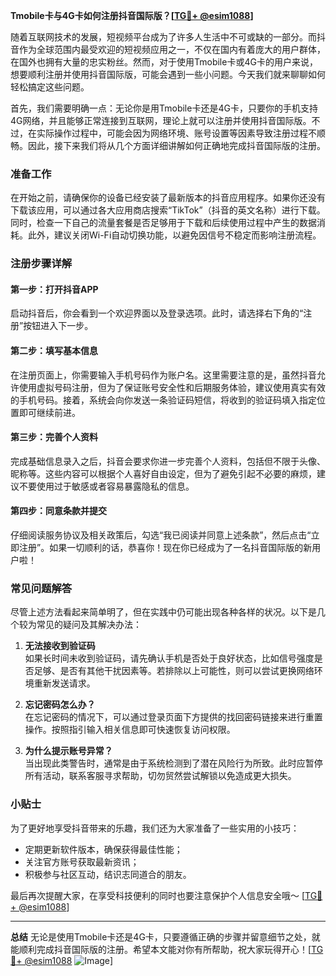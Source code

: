 **Tmobile卡与4G卡如何注册抖音国际版？[[TG💪+ @esim1088](https://t.me/s/esim1088)]**

随着互联网技术的发展，短视频平台成为了许多人生活中不可或缺的一部分。而抖音作为全球范围内最受欢迎的短视频应用之一，不仅在国内有着庞大的用户群体，在国外也拥有大量的忠实粉丝。然而，对于使用Tmobile卡或4G卡的用户来说，想要顺利注册并使用抖音国际版，可能会遇到一些小问题。今天我们就来聊聊如何轻松搞定这些问题。

首先，我们需要明确一点：无论你是用Tmobile卡还是4G卡，只要你的手机支持4G网络，并且能够正常连接到互联网，理论上就可以注册并使用抖音国际版。不过，在实际操作过程中，可能会因为网络环境、账号设置等因素导致注册过程不顺畅。因此，接下来我们将从几个方面详细讲解如何正确地完成抖音国际版的注册。

### 准备工作

在开始之前，请确保你的设备已经安装了最新版本的抖音应用程序。如果你还没有下载该应用，可以通过各大应用商店搜索“TikTok”（抖音的英文名称）进行下载。同时，检查一下自己的流量套餐是否足够用于下载和后续使用过程中产生的数据消耗。此外，建议关闭Wi-Fi自动切换功能，以避免因信号不稳定而影响注册流程。

### 注册步骤详解

#### 第一步：打开抖音APP
启动抖音后，你会看到一个欢迎界面以及登录选项。此时，请选择右下角的“注册”按钮进入下一步。

#### 第二步：填写基本信息
在注册页面上，你需要输入手机号码作为账户名。这里需要注意的是，虽然抖音允许使用虚拟号码注册，但为了保证账号安全性和后期服务体验，建议使用真实有效的手机号码。接着，系统会向你发送一条验证码短信，将收到的验证码填入指定位置即可继续前进。

#### 第三步：完善个人资料
完成基础信息录入之后，抖音会要求你进一步完善个人资料，包括但不限于头像、昵称等。这些内容可以根据个人喜好自由设定，但为了避免引起不必要的麻烦，建议不要使用过于敏感或者容易暴露隐私的信息。

#### 第四步：同意条款并提交
仔细阅读服务协议及相关政策后，勾选“我已阅读并同意上述条款”，然后点击“立即注册”。如果一切顺利的话，恭喜你！现在你已经成为了一名抖音国际版的新用户啦！

### 常见问题解答

尽管上述方法看起来简单明了，但在实践中仍可能出现各种各样的状况。以下是几个较为常见的疑问及其解决办法：

1. **无法接收到验证码**  
   如果长时间未收到验证码，请先确认手机是否处于良好状态，比如信号强度是否足够、是否有其他干扰因素等。若排除以上可能性，则可以尝试更换网络环境重新发送请求。

2. **忘记密码怎么办？**  
   在忘记密码的情况下，可以通过登录页面下方提供的找回密码链接来进行重置操作。按照指引输入相关信息即可快速恢复访问权限。

3. **为什么提示账号异常？**  
   当出现此类警告时，通常是由于系统检测到了潜在风险行为所致。此时应暂停所有活动，联系客服寻求帮助，切勿贸然尝试解锁以免造成更大损失。

### 小贴士

为了更好地享受抖音带来的乐趣，我们还为大家准备了一些实用的小技巧：
- 定期更新软件版本，确保获得最佳性能；
- 关注官方账号获取最新资讯；
- 积极参与社区互动，结识志同道合的朋友。

最后再次提醒大家，在享受科技便利的同时也要注意保护个人信息安全哦～ [[TG💪+ @esim1088](https://t.me/s/esim1088)]

---

**总结**
无论是使用Tmobile卡还是4G卡，只要遵循正确的步骤并留意细节之处，就能顺利完成抖音国际版的注册。希望本文能对你有所帮助，祝大家玩得开心！[[TG💪+ @esim1088](https://t.me/s/esim1088) ![Image](https://i.postimg.cc/4NQfJmqS/Snipaste-2025-05-13-00-14-12.png)]